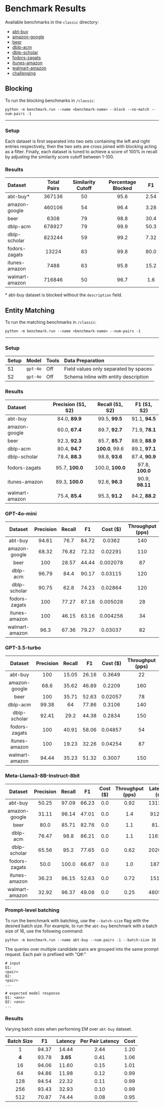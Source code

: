 # Benchmark Results

Available benchmarks in the `classic` directory:

- [abt-buy](https://github.com/abcsys/libem-sample-data/tree/main/abt-buy)
- [amazon-google](https://github.com/abcsys/libem-sample-data/tree/main/amazon-google)
- [beer](https://github.com/abcsys/libem-sample-data/tree/main/beer)
- [dblp-acm](https://github.com/abcsys/libem-sample-data/tree/main/dblp-acm)
- [dblp-scholar](https://github.com/abcsys/libem-sample-data/tree/main/dblp-scholar)
- [fodors-zagats](https://github.com/abcsys/libem-sample-data/tree/main/fodors-zagats)
- [itunes-amazon](https://github.com/abcsys/libem-sample-data/tree/main/itunes-amazon)
- [walmart-amazon](https://github.com/abcsys/libem-sample-data/tree/main/walmart-amazon)
- [challenging](https://github.com/abcsys/libem-sample-data/tree/main/challenging)

## Blocking

To run the blocking benchmarks in `/classic`:

```
python -m benchmark.run --name <benchmark-name> --block --no-match --num-pairs -1
```

----

### Setup

Each dataset is first separated into two sets containing the left and right entries
respectively, then the two sets are cross joined with blocking acting as a filter.
Finally, each dataset is tuned to achieve a score of 100% in recall by adjusting the
similarity score cutoff between 1-100.

### Results

| Dataset       | Total Pairs | Similarity Cutoff | Percentage Blocked |    F1    |
| :------------ |:-----------:|:-----------------:|:------------------:|:--------:|
| abt-buy*      |   367136    |        50         |        95.6        |   2.54   |
| amazon-google |   460106    |        54         |        96.4        |   3.28   |
| beer          |    6308     |        79         |        98.8        |   30.4   |
| dblp-acm      |   678927    |        79         |        99.9        |   50.3   |
| dblp-scholar  |   823244    |        59         |        99.2        |   7.32   |
| fodors-zagats |    13224    |        83         |        99.8        |   80.0   |
| itunes-amazon |    7488     |        63         |        95.8        |   15.2   |
| walmart-amazon|   716846    |        50         |        96.7        |   1.6    |

\* abt-buy dataset is blocked without the `description` field.

## Entity Matching

To run the matching benchmarks in `/classic`:

```
python -m benchmark.run --name <benchmark-name> --num-pairs -1
```

----

### Setup

| Setup   | Model    | Tools | Data Preparation                       |
| :------ | :------- | :---- | :------------------------------------  |
| S1      | `gpt-4o` | Off   | Field values only separated by spaces  |
| S2      | `gpt-4o` | Off   | Schema inline with entity description  |

### Results

| Dataset        | Precision (S1, S2) | Recall (S1, S2)  |   F1 (S1, S2)   |
| :------------- | :----------------: | :--------------: | :-------------: |
| abt-buy        |   84.0, **89.9**   |  99.5, **99.5**  | 91.1, **94.5**  |
| amazon-google  |   60.0, **67.4**   |  89.7, **92.7**  | 71.9, **78.1**  |
| beer           |   92.3, **92.3**   |  85.7, **85.7**  | 88.9, **88.9**  |
| dblp-acm       |   80.4, **94.7**   | **100.0**, 99.6  | 89.1, **97.1**  |
| dblp-scholar   |   78.4, **88.3**   |  98.8, **93.6**  | 87.4, **90.9**  |
| fodors-zagats  |  95.7, **100.0**   | 100.0, **100.0** | 97.8, **100.0** |
| itunes-amazon  |  89.3, **100.0**   |  92.6, **96.3**  | 90.9, **98.11** |
| walmart-amazon |   75.4, **85.4**   |  95.3, **91.2**  | 84.2, **88.2**  |

### GPT-4o-mini

|    Dataset     | Precision | Recall |  F1   | Cost ($) | Throughput (pps) |
| :------------: | :-------: | :----: | :---: | :------: | :--------------: |
|    abt-buy     |   94.61   |  76.7  | 84.72 |  0.0362  |       140        |
| amazon-google  |   68.32   | 76.82  | 72.32 | 0.02291  |       110        |
|      beer      |    100    | 28.57  | 44.44 | 0.002078 |        87        |
|    dblp-acm    |   96.79   |  84.4  | 90.17 | 0.03115  |       120        |
|  dblp-scholar  |   90.75   |  62.8  | 74.23 | 0.02864  |       120        |
| fodors-zagats  |    100    | 77.27  | 87.18 | 0.005028 |        28        |
| itunes-amazon  |    100    | 46.15  | 63.16 | 0.004256 |        34        |
| walmart-amazon |   96.3    | 67.36  | 79.27 | 0.03037  |        82        |

### GPT-3.5-turbo

|    Dataset     | Precision | Recall |  F1   | Cost ($) | Throughput (pps) |
| :------------: | :-------: | :----: | :---: | :------: | :--------------: |
|    abt-buy     |    100    | 15.05  | 26.16 |  0.3649  |        22        |
| amazon-google  |   68.6    | 35.62  | 46.89 |  0.2209  |       160        |
|      beer      |    100    | 35.71  | 52.63 | 0.02057  |        78        |
|    dblp-acm    |   99.38   |   64   | 77.86 |  0.3106  |       140        |
|  dblp-scholar  |   92.41   |  29.2  | 44.38 |  0.2834  |       150        |
| fodors-zagats  |    100    | 40.91  | 58.06 | 0.04857  |        54        |
| itunes-amazon  |    100    | 19.23  | 32.26 | 0.04254  |        87        |
| walmart-amazon |   94.44   | 35.23  | 51.32 |  0.3007  |       150        |

### Meta-Llama3-8B-Instruct-8bit

|    Dataset     | Precision | Recall |  F1   | Cost ($) | Throughput (pps) |   Latency (s) |
| :------------: | :-------: | :----: | :---: | :------: | :--------------: |  :------:  |
|    abt-buy     |    50.25    | 97.09  | 66.23 |  0.0  |        0.92        | 1312.29  |
| amazon-google  |   31.11    | 96.14  | 47.01 |  0.0  |       1.4        | 912.32  |
|      beer      |    80.0    | 85.71  | 82.76 | 0.0  |        1.1        |   81.18
|    dblp-acm    |   76.47   |   98.8   | 86.21 |  0.0  |       1.1        |    1161.97 |
|  dblp-scholar  |   65.56   |  95.2  | 77.65 |  0.0  |       0.62        | 2020.08 |
| fodors-zagats  |    50.0    | 100.0  | 66.67 | 0.0  |        1.0        | 187.98  |
| itunes-amazon  |    36.23    | 96.15  | 52.63 | 0.0  |        0.72        |   151.76  |
| walmart-amazon |   32.92   | 96.37  | 49.08 |  0.0  |       0.25        | 4805.38 |

### Prompt-level batching

To run the benchmark with batching, use the `--batch-size` flag with the desired batch size. For example, to run
the `abt-buy` benchmark with a batch size of 16, use the following command:

```
python -m benchmark.run --name abt-buy --num-pairs -1 --batch-size 16
```

The queries over multiple candidate pairs are grouped into the same prompt request. Each pair is prefixed with "Q#:"

```
# input
Q1:
<pair>
Q2:
<pair>
...

# expected model response
Q1: <ans>
Q2: <ans>
...
```

### Results

Varying batch sizes when performing EM over `abt-buy` dataset.

| Batch Size | F1    | Latency    | Per Pair Latency | Cost |
|:----------:|:-----:|:----------:|:----------------:|:----:|
|     1      | 94.37 |   14.44    | 2.44             | 1.20 |
|   **4**    | 93.78 |  **3.65**  | 0.41             | 1.06 |
|     16     | 94.06 |   11.60    | 0.15             | 1.01 |
|     64     | 94.86 |   11.98    | 0.12             | 0.99 |
|    128     | 94.54 |   22.32    | 0.11             | 0.99 |
|    256     | 93.43 |   32.93    | 0.10             | 0.99 |
|    512     | 70.87 |   74.44    | 0.08             | 0.95 |

